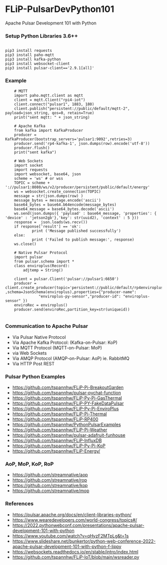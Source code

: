 # FLiP-PulsarDevPython101
Apache Pulsar Development 101 with Python



### Setup Python Libraries 3.6++

````

pip3 install requests
pip3 install paho-mqtt
pip3 install kafka-python
pip3 install websocket-client
pip3 install pulsar-client=='2.9.1[all]'

````

### Example

````
    # MQTT
    import paho.mqtt.client as mqtt
    client = mqtt.Client("rpi4-iot")
    client.connect("pulsar1", 1883, 180)
    client.publish("persistent://public/default/mqtt-2", payload=json_string, qos=0, retain=True)
    print("sent mqtt: " + json_string) 

    # Apache Kafka
    from kafka import KafkaProducer
    producer = KafkaProducer(bootstrap_servers='pulsar1:9092',retries=3)
    producer.send('rp4-kafka-1', json.dumps(row).encode('utf-8'))
    producer.flush()
    print("sent kafka")
    
    # Web Sockets
    import socket
    import requests
    import websocket, base64, json
    scheme = 'ws' # or wss
    TOPIC = scheme + '://pulsar1:8080/ws/v2/producer/persistent/public/default/energy'
    ws = websocket.create_connection(TOPIC)
    message = str(json.dumps(row) )
    message_bytes = message.encode('ascii')
    base64_bytes = base64.b64encode(message_bytes)
    base64_message = base64_bytes.decode('ascii')
    ws.send(json.dumps({ 'payload' : base64_message, 'properties': { 'device' : 'jetson2gb'},'key': str(uuid2), 'context' : 5 }))
    response =  json.loads(ws.recv())
    if response['result'] == 'ok':
            print ('Message published successfully')
    else:
            print ('Failed to publish message:', response)
    ws.close()
    
    # Native Pulsar Protocol
    import pulsar
    from pulsar.schema import *
    class enviroplus(Record):
        adjtemp = String()
    
    client = pulsar.Client('pulsar://pulsar1:6650')
    producer = client.create_producer(topic='persistent://public/default/rp4enviroplus' ,schema=JsonSchema(enviroplus),properties={"producer-name": 
               "enviroplus-py-sensor","producer-id": "enviroplus-sensor" })
    enviroRec = enviroplus()
    producer.send(enviroRec,partition_key=str(uniqueid))
    
````


### Communication to Apache Pulsar

* Via Pulsar Native Protocol
* Via Apache Kafka Protocol: (Kafka-on-Pulsar: KoP)
* Via MQTT Protocol (MQTT-on-Pulsar: MoP)
* via Web Sockets
* Via AMQP Protocol (AMQP-on-Pulsar: AoP) ie. RabbitMQ
* Via HTTP Post REST

### Pulsar Python Examples

* https://github.com/tspannhw/FLiP-Pi-BreakoutGarden
* https://github.com/tspannhw/pulsar-pychat-function
* https://github.com/tspannhw/FLiP-Py-Pi-GasThermal
* https://github.com/tspannhw/FLiP-PY-FakeDataPulsar
* https://github.com/tspannhw/FLiP-Py-Pi-EnviroPlus
* https://github.com/tspannhw/FLiP-Pi-Thermal
* https://github.com/tspannhw/FLiP-RP400
* https://github.com/tspannhw/PythonPulsarExamples
* https://github.com/tspannhw/FLiP-Pi-Weather
* https://github.com/tspannhw/pulsar-adafruit-funhouse
* https://github.com/tspannhw/FLiP-InfluxDB
* https://github.com/tspannhw/FLiP-Py-Pi-KoP
* https://github.com/tspannhw/FLiP-Energy/


### AoP, MoP, KoP, RoP

* https://github.com/streamnative/aop
* https://github.com/streamnative/rop
* https://github.com/streamnative/kop
* https://github.com/streamnative/mop


### References

* https://pulsar.apache.org/docs/en/client-libraries-python/
* https://www.wearedevelopers.com/world-congress/topics#/
* https://2022.pythonwebconf.com/presentations/apache-pulsar-development-101-with-python
* https://www.youtube.com/watch?v=qHyzF2MTpLg&t=1s
* https://www.slideshare.net/bunkertor/python-web-conference-2022-apache-pulsar-development-101-with-python-f-lippy
* https://websockets.readthedocs.io/en/stable/intro/index.html
* https://github.com/tspannhw/FLiP-IoT/blob/main/wsreader.py
